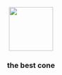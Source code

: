 <p align="center">
<img src="https://www.flaticon.com/svg/static/icons/svg/136/136829.svg" width=100 />
</p>

<h3 align="center">
  the best cone
</h3>


